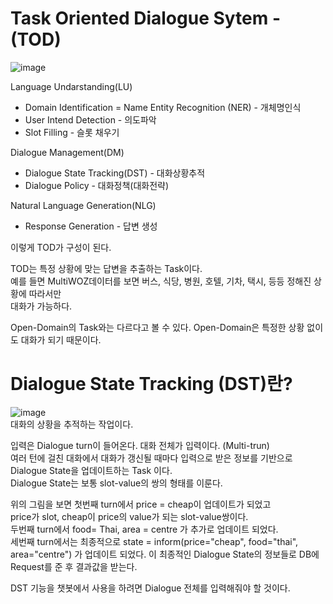 Task Oriented Dialogue Sytem - (TOD)
===================================
![image](https://user-images.githubusercontent.com/60643542/112754422-0061f780-9017-11eb-8116-16354ad69ab7.png)

Language Undarstanding(LU)

- Domain Identification = Name Entity Recognition (NER) - 개체명인식
- User Intend Detection - 의도파악
- Slot Filling - 슬롯 채우기

Dialogue Management(DM)

- Dialogue State Tracking(DST) - 대화상황추적
- Dialogue Policy - 대화정책(대화전략)

Natural Language Generation(NLG)

- Response Generation - 답변 생성

이렇게 TOD가 구성이 된다. 

TOD는 특정 상황에 맞는 답변을 추출하는 Task이다.   
예를 들면 MultiWOZ데이터를 보면 버스, 식당, 병원, 호텔, 기차, 택시, 등등 정해진 상황에 따라서만    
대화가 가능하다. 

Open-Domain의 Task와는 다르다고 볼 수 있다. Open-Domain은 특정한 상황 없이도 대화가 되기 때문이다.



Dialogue State Tracking (DST)란?
================================    
![image](https://user-images.githubusercontent.com/60643542/112755748-1672b680-901d-11eb-90e6-ae2ff7c5947a.png)   
대화의 상황을 추적하는 작업이다.   
   
입력은 Dialogue turn이 들어온다. 대화 전체가 입력이다. (Multi-trun)   
여러 턴에 걸친 대화에서 대화가 갱신될 때마다 입력으로 받은 정보를 기반으로   
Dialogue State을 업데이트하는 Task 이다.    
Dialogue State는 보통 slot-value의 쌍의 형태를 이룬다.

위의 그림을 보면 첫번째 turn에서 price = cheap이 업데이트가 되었고      
price가 slot, cheap이 price의 value가 되는 slot-value쌍이다.    
두번째 turn에서 food= Thai, area = centre 가 추가로 업데이트 되었다.    
세번째 turn에서는 최종적으로 state = inform(price="cheap", food="thai", area="centre") 가
업데이트 되었다.
이 최종적인 Dialogue State의 정보들로 DB에 Request를 준 후 결과값을 받는다.  

DST 기능을 챗봇에서 사용을 하려면 Dialogue 전체를 입력해줘야 할 것이다. 
